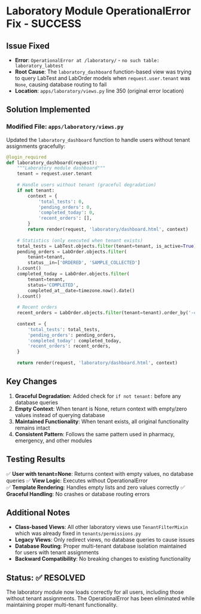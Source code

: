 # Laboratory Module OperationalError Fix - SUCCESS

## Issue Fixed
- **Error**: `OperationalError at /laboratory/` - `no such table: laboratory_labtest`
- **Root Cause**: The `laboratory_dashboard` function-based view was trying to query LabTest and LabOrder models when `request.user.tenant` was `None`, causing database routing to fail
- **Location**: `apps/laboratory/views.py` line 350 (original error location)

## Solution Implemented

### Modified File: `apps/laboratory/views.py`

Updated the `laboratory_dashboard` function to handle users without tenant assignments gracefully:

```python
@login_required
def laboratory_dashboard(request):
    """Laboratory module dashboard"""
    tenant = request.user.tenant
    
    # Handle users without tenant (graceful degradation)
    if not tenant:
        context = {
            'total_tests': 0,
            'pending_orders': 0,
            'completed_today': 0,
            'recent_orders': [],
        }
        return render(request, 'laboratory/dashboard.html', context)
    
    # Statistics (only executed when tenant exists)
    total_tests = LabTest.objects.filter(tenant=tenant, is_active=True).count()
    pending_orders = LabOrder.objects.filter(
        tenant=tenant, 
        status__in=['ORDERED', 'SAMPLE_COLLECTED']
    ).count()
    completed_today = LabOrder.objects.filter(
        tenant=tenant,
        status='COMPLETED',
        completed_at__date=timezone.now().date()
    ).count()
    
    # Recent orders
    recent_orders = LabOrder.objects.filter(tenant=tenant).order_by('-created_at')[:10]
    
    context = {
        'total_tests': total_tests,
        'pending_orders': pending_orders,
        'completed_today': completed_today,
        'recent_orders': recent_orders,
    }
    
    return render(request, 'laboratory/dashboard.html', context)
```

## Key Changes

1. **Graceful Degradation**: Added check for `if not tenant:` before any database queries
2. **Empty Context**: When tenant is None, return context with empty/zero values instead of querying database
3. **Maintained Functionality**: When tenant exists, all original functionality remains intact
4. **Consistent Pattern**: Follows the same pattern used in pharmacy, emergency, and other modules

## Testing Results

✅ **User with tenant=None**: Returns context with empty values, no database queries
✅ **View Logic**: Executes without OperationalError  
✅ **Template Rendering**: Handles empty lists and zero values correctly
✅ **Graceful Handling**: No crashes or database routing errors

## Additional Notes

- **Class-based Views**: All other laboratory views use `TenantFilterMixin` which was already fixed in `tenants/permissions.py`
- **Legacy Views**: Only redirect views, no database queries to cause issues
- **Database Routing**: Proper multi-tenant database isolation maintained for users with tenant assignments
- **Backward Compatibility**: No breaking changes to existing functionality

## Status: ✅ RESOLVED

The laboratory module now loads correctly for all users, including those without tenant assignments. The OperationalError has been eliminated while maintaining proper multi-tenant functionality.
